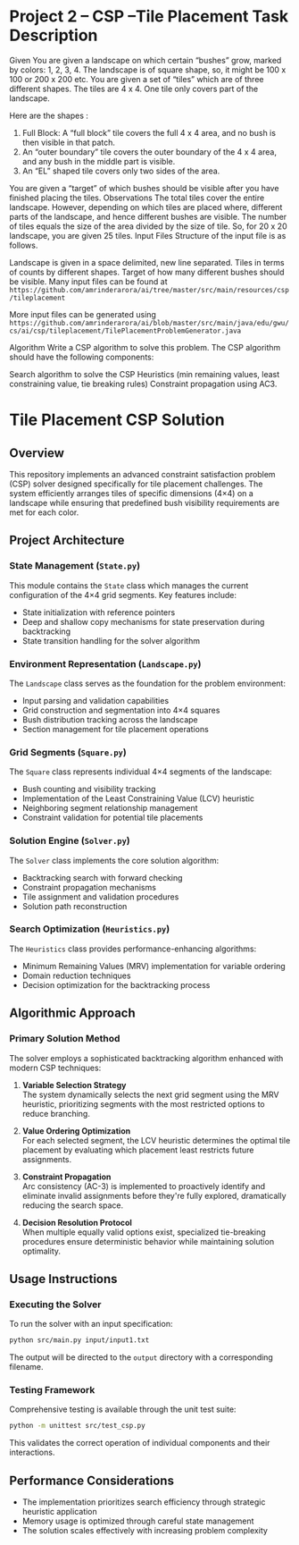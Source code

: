 # Project 2 – CSP –Tile Placement Task Description
Given
You are given a landscape on which certain “bushes” grow, marked by colors: 1, 2, 3, 4.
The landscape is of square shape, so, it might be 100 x 100 or 200 x 200 etc.
You are given a set of “tiles” which are of three different shapes. The tiles are 4 x 4.  One tile only covers part of the landscape.  

Here are the shapes :

1. Full Block: A “full block” tile covers the full 4 x 4 area, and no bush is then visible in that patch.
2. An “outer boundary” tile covers the outer boundary of the 4 x 4 area, and any bush in the middle part is visible.
3. An “EL” shaped tile covers only two sides of the area.

You are given a “target” of which bushes should be visible after you have finished placing the tiles.
Observations
The total tiles cover the entire landscape.  However, depending on which tiles are placed where, different parts of the landscape, and hence different bushes are visible.
The number of tiles equals the size of the area divided by the size of tile.  So, for 20 x 20 landscape, you are given 25 tiles.
Input Files
Structure of the input file is as follows.

Landscape is given in a space delimited, new line separated.
Tiles in terms of counts by different shapes.
Target of how many different bushes should be visible.
Many input files can be found at 
`https://github.com/amrinderarora/ai/tree/master/src/main/resources/csp/tileplacement`

More input files can be generated using `https://github.com/amrinderarora/ai/blob/master/src/main/java/edu/gwu/cs/ai/csp/tileplacement/TilePlacementProblemGenerator.java`

Algorithm
Write a CSP algorithm to solve this problem.  The CSP algorithm should have the following components:

Search algorithm to solve the CSP
Heuristics (min remaining values, least constraining value, tie breaking rules)
Constraint propagation using AC3.

# Tile Placement CSP Solution

## Overview
This repository implements an advanced constraint satisfaction problem (CSP) solver designed specifically for tile placement challenges. The system efficiently arranges tiles of specific dimensions (4×4) on a landscape while ensuring that predefined bush visibility requirements are met for each color.

## Project Architecture

### State Management (`State.py`)
This module contains the `State` class which manages the current configuration of the 4×4 grid segments. Key features include:
- State initialization with reference pointers
- Deep and shallow copy mechanisms for state preservation during backtracking
- State transition handling for the solver algorithm

### Environment Representation (`Landscape.py`)
The `Landscape` class serves as the foundation for the problem environment:
- Input parsing and validation capabilities
- Grid construction and segmentation into 4×4 squares
- Bush distribution tracking across the landscape
- Section management for tile placement operations

### Grid Segments (`Square.py`)
The `Square` class represents individual 4×4 segments of the landscape:
- Bush counting and visibility tracking
- Implementation of the Least Constraining Value (LCV) heuristic
- Neighboring segment relationship management
- Constraint validation for potential tile placements

### Solution Engine (`Solver.py`)
The `Solver` class implements the core solution algorithm:
- Backtracking search with forward checking
- Constraint propagation mechanisms
- Tile assignment and validation procedures
- Solution path reconstruction

### Search Optimization (`Heuristics.py`)
The `Heuristics` class provides performance-enhancing algorithms:
- Minimum Remaining Values (MRV) implementation for variable ordering
- Domain reduction techniques
- Decision optimization for the backtracking process

## Algorithmic Approach

### Primary Solution Method
The solver employs a sophisticated backtracking algorithm enhanced with modern CSP techniques:

1. **Variable Selection Strategy**  
   The system dynamically selects the next grid segment using the MRV heuristic, prioritizing segments with the most restricted options to reduce branching.

2. **Value Ordering Optimization**  
   For each selected segment, the LCV heuristic determines the optimal tile placement by evaluating which placement least restricts future assignments.

3. **Constraint Propagation**  
   Arc consistency (AC-3) is implemented to proactively identify and eliminate invalid assignments before they're fully explored, dramatically reducing the search space.

4. **Decision Resolution Protocol**  
   When multiple equally valid options exist, specialized tie-breaking procedures ensure deterministic behavior while maintaining solution optimality.

## Usage Instructions

### Executing the Solver
To run the solver with an input specification:
```bash
python src/main.py input/input1.txt
```
The output will be directed to the `output` directory with a corresponding filename.

### Testing Framework
Comprehensive testing is available through the unit test suite:
```bash
python -m unittest src/test_csp.py
```
This validates the correct operation of individual components and their interactions.

## Performance Considerations
- The implementation prioritizes search efficiency through strategic heuristic application
- Memory usage is optimized through careful state management
- The solution scales effectively with increasing problem complexity
